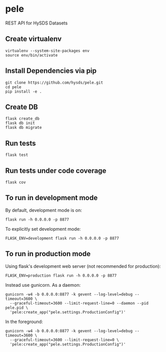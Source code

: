 # pele
REST API for HySDS Datasets

## Create virtualenv
```
virtualenv --system-site-packages env
source env/bin/activate
```

## Install Dependencies via pip
```
git clone https://github.com/hysds/pele.git
cd pele
pip install -e .
```

## Create DB
```
flask create_db
flask db init
flask db migrate
```

## Run tests
```
flask test
```

## Run tests under code coverage
```
flask cov
```

## To run in development mode
By default, development mode is on:
```
flask run -h 0.0.0.0 -p 8877
```

To explicitly set development mode:
```
FLASK_ENV=development flask run -h 0.0.0.0 -p 8877
```

## To run in production mode
Using flask's development web server (not recommended for production):
```
FLASK_ENV=production flask run -h 0.0.0.0 -p 8877
```

Instead use gunicorn. As a daemon:
```
gunicorn -w4 -b 0.0.0.0:8877 -k gevent --log-level=debug --timeout=3600 \
  --graceful-timeout=3600 --limit-request-line=0 --daemon --pid pele.pid \
  'pele:create_app("pele.settings.ProductionConfig")'
```

In the foreground:
```
gunicorn -w4 -b 0.0.0.0:8877 -k gevent --log-level=debug --timeout=3600 \
  --graceful-timeout=3600 --limit-request-line=0 \
  'pele:create_app("pele.settings.ProductionConfig")'
```
